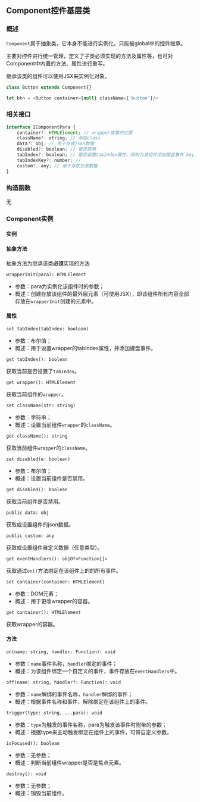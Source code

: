 ## Component控件基层类
### 概述
`Component`属于抽象类，它本身不能进行实例化，只能被global中的控件继承。

主要对控件进行统一管理，定义了子类必须实现的方法及属性等，也可对Component中内置的方法、属性进行重写。

继承该类的组件可以使用JSX来实例化对象。

```js
class Button extends Component{}

let btn = <Button container={null} className={'button'}/>
```

### 相关接口

```js
interface IComponentPara {
    container?: HTMLElement; // wrapper放置的位置
    className?: string; // 添加class
    data?: obj; // 用于存放json数据
    disabled?: boolean; // 是否禁用
    tabIndex?: boolean; // 是否设置tabIndex属性，同时为该组件添加键盘事件`keyHandle`
    tabIndexKey?: number; //
    custom?: any; // 用于存放任意数据
}
```

### 构造函数
无

### Component实例

#### 实例

#### 抽象方法
抽象方法为继承该类**必须**实现的方法

`wrapperInit(para): HTMLElement`

* 参数：para为实例化该组件时的参数；
* 概述：创建存放该组件的最外层元素（可使用JSX），即该组件所有内容全部存放在`wrapperInit`创建的元素中。

#### 属性

`set tabIndex(tabIndex: boolean)`

* 参数：布尔值；
* 概述：用于设置wrapper的tabIndex属性，并添加键盘事件。

`get tabIndex(): boolean`

获取当前是否设置了`tabIndex`。

`get wrapper(): HTMLElement`

获取当前组件的`wrapper`。

`set className(str: string)`

* 参数：字符串；
* 概述：设置当前组件`wrapper`的`className`。

`get className(): string`

获取当前组件`wrapper`的`className`。

`set disabled(e: boolean)`

* 参数：布尔值；
* 概述：设置当前组件是否禁用。

`get disabled(): boolean`

获取当前组件是否禁用。

`public data: obj`

获取或设置组件的json数据。

`public custom: any`

获取或设置组件自定义数据（任意类型）。

`get eventHandlers(): objOf<Function[]>`

获取通过`on()`方法绑定在该组件上的的所有事件。

`set container(container: HTMLElement)`

* 参数：DOM元素；
* 概述：用于更改wrapper的容器。

`get container(): HTMLElement`

获取wrapper的容器。

#### 方法

`on(name: string, handler: Function): void`

* 参数：`name`事件名称，`handler`绑定的事件；
* 概述：为该组件绑定一个自定义的事件，事件存放在`eventHandlers`中。

`off(name: string, handler?: Function): void`

* 参数：`name`解绑的事件名称，`handler`解绑的事件；
* 概述：根据事件名称和事件，解除绑定在该组件上的事件。

`trigger(type: string, ...para): void`

* 参数：`type`为触发的事件名称，para为触发该事件时附带的参数；
* 概述：根据type来主动触发绑定在组件上的事件，可带自定义参数。

`isFocused(): boolean`

* 参数：无参数；
* 概述：判断当前组件wrapper是否是焦点元素。

`destroy(): void`

* 参数：无参数；
* 概述：销毁当前组件。

